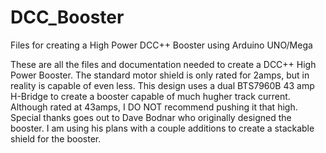 # DCC_Booster
Files for creating a High Power DCC++ Booster using Arduino UNO/Mega

These are all the files and documentation needed to create a DCC++ High Power Booster. The standard motor shield is only rated for 2amps, but in reality is capable of even less. This design uses a dual BTS7960B 43 amp H-Bridge to create a booster capable of much hugher track current. Although rated at 43amps, I DO NOT recommend pushing it that high.
Special thanks goes out to Dave Bodnar who originally designed the booster.  I am using his plans with a couple additions to create a stackable shield for the booster.
